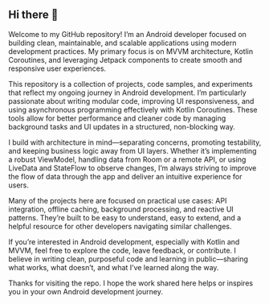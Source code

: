 ## Hi there 👋

Welcome to my GitHub repository! I’m an Android developer focused on building clean, maintainable, and scalable applications using modern development practices. My primary focus is on MVVM architecture, Kotlin Coroutines, and leveraging Jetpack components to create smooth and responsive user experiences.

This repository is a collection of projects, code samples, and experiments that reflect my ongoing journey in Android development. I’m particularly passionate about writing modular code, improving UI responsiveness, and using asynchronous programming effectively with Kotlin Coroutines. These tools allow for better performance and cleaner code by managing background tasks and UI updates in a structured, non-blocking way.

I build with architecture in mind—separating concerns, promoting testability, and keeping business logic away from UI layers. Whether it’s implementing a robust ViewModel, handling data from Room or a remote API, or using LiveData and StateFlow to observe changes, I’m always striving to improve the flow of data through the app and deliver an intuitive experience for users.

Many of the projects here are focused on practical use cases: API integration, offline caching, background processing, and reactive UI patterns. They’re built to be easy to understand, easy to extend, and a helpful resource for other developers navigating similar challenges.

If you’re interested in Android development, especially with Kotlin and MVVM, feel free to explore the code, leave feedback, or contribute. I believe in writing clean, purposeful code and learning in public—sharing what works, what doesn’t, and what I’ve learned along the way.

Thanks for visiting the repo. I hope the work shared here helps or inspires you in your own Android development journey.
